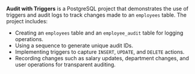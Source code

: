 
**Audit with Triggers** is a PostgreSQL project that demonstrates the use of triggers and audit logs to track changes made to an `employees` table. The project includes:
- Creating an `employees` table and an `employee_audit` table for logging operations.
- Using a sequence to generate unique audit IDs.
- Implementing triggers to capture `INSERT`, `UPDATE`, and `DELETE` actions.
- Recording changes such as salary updates, department changes, and user operations for transparent auditing.

